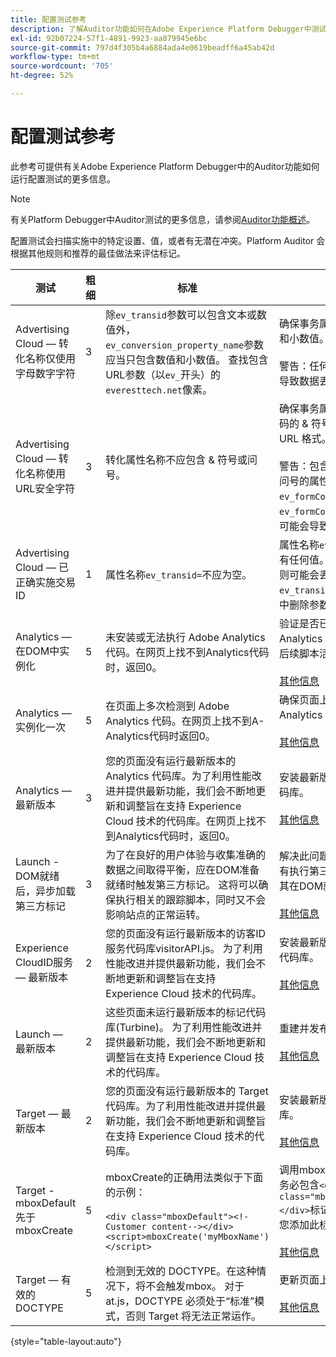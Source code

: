 ```yaml
---
title: 配置测试参考
description: 了解Auditor功能如何在Adobe Experience Platform Debugger中测试配置。
exl-id: 92b07224-57f1-4891-9923-aa079945e6bc
source-git-commit: 797d4f305b4a6884ada4e0619beadff6a45ab42d
workflow-type: tm+mt
source-wordcount: '705'
ht-degree: 52%

---
```


# 配置测试参考

此参考可提供有关Adobe Experience Platform Debugger中的Auditor功能如何运行配置测试的更多信息。

>[!NOTE]
>
>有关Platform Debugger中Auditor测试的更多信息，请参阅[Auditor功能概述](./overview.md)。

配置测试会扫描实施中的特定设置、值，或者有无潜在冲突。Platform Auditor 会根据其他规则和推荐的最佳做法来评估标记。

| 测试 | 粗细 | 标准 | 推荐 |
| --- | --- | --- | --- |
| Advertising Cloud — 转化名称仅使用字母数字字符 | 3 | 除`ev_transid`参数可以包含文本或数值外，`ev_conversion_property_name`参数应当只包含数值和小数值。 查找包含URL参数（以`ev_`开头）的`everesttech.net`像素。 | 确保事务属性参数仅包含数值和小数值。<br><br>警告：任何其他值类型都可能导致数据丢失。 |
| Advertising Cloud — 转化名称使用URL安全字符 | 3 | 转化属性名称不应包含 &amp; 符号或问号。 | 确保事务属性参数不包含非编码的 &amp; 符号或问号。这会破坏 URL 格式。<br><br>警告：包含非编码的&amp;符号或问号的属性参数（例如： `ev_formComplete?=1`或`ev_formComplete&Submit=1`）可能会导致数据丢失。 |
| Advertising Cloud — 已正确实施交易ID | 1 | 属性名称`ev_transid=`不应为空。 | 属性名称`ev_transid=`不应没有任何值。 如果没有任何值，则可能会丢失事务数据。为`ev_transid=`分配值或从像素中删除参数。 |
| Analytics — 在DOM中实例化 | 5 | 未安装或无法执行 Adobe Analytics 代码。在网页上找不到Analytics代码时，返回0。 | 验证是否已在页面上实施 Analytics 标记，且没有遭到后续脚本活动的阻止。<br><br>[其他信息](https://experienceleague.adobe.com/docs/analytics/implementation/home.html) |
| Analytics — 实例化一次 | 5 | 在页面上多次检测到 Adobe Analytics 代码。在网页上找不到A-Analytics代码时返回0。 | 确保页面上仅有一个 Analytics 标记。<br><br>[其他信息](https://experienceleague.adobe.com/docs/analytics/implementation/home.html) |
| Analytics — 最新版本 | 3 | 您的页面没有运行最新版本的 Analytics 代码库。为了利用性能改进并提供最新功能，我们会不断地更新和调整旨在支持 Experience Cloud 技术的代码库。在网页上找不到Analytics代码时，返回0。 | 安装最新版本的 Analytics 代码库。<br><br>[其他信息](https://experienceleague.adobe.com/docs/analytics/implementation/appmeasurement-updates.html?lang=zh-Hans) |
| Launch - DOM就绪后，异步加载第三方标记 | 3 | 为了在良好的用户体验与收集准确的数据之间取得平衡，应在DOM准备就绪时触发第三方标记。 这将可以确保执行相关的跟踪脚本，同时又不会影响站点的正常运转。 | 解决此问题的方法是：调整所有执行第三方像素的规则，使其在DOM就绪时触发。<br><br>[其他信息](../../tags/ui/managing-resources/rules.md) |
| Experience CloudID服务 — 最新版本 | 2 | 您的页面没有运行最新版本的访客ID服务代码库visitorAPI.js。 为了利用性能改进并提供最新功能，我们会不断地更新和调整旨在支持 Experience Cloud 技术的代码库。 | 安装最新版本的访客 ID 服务代码库。<br><br>[其他信息](https://experienceleague.adobe.com/docs/id-service/using/id-service-api/library.html) |
| Launch — 最新版本 | 2 | 这些页面未运行最新版本的标记代码库(Turbine)。 为了利用性能改进并提供最新功能，我们会不断地更新和调整旨在支持 Experience Cloud 技术的代码库。 | 重建并发布标记库。<br><br>[其他信息](../../tags/quick-start/quick-start.md) |
| Target — 最新版本 | 2 | 您的页面没有运行最新版本的 Target 代码库。为了利用性能改进并提供最新功能，我们会不断地更新和调整旨在支持 Experience Cloud 技术的代码库。 | 安装最新版本的 Target 代码库。<br><br>[其他信息](https://developer.adobe.com/target/implement/client-side/) |
| Target - mboxDefault先于mboxCreate | 5 | mboxCreate的正确用法类似于下面的示例：<br><br> `<div class="mboxDefault"><!-Customer content--></div><script>mboxCreate('myMboxName')</script>` | 调用mboxCreate()之前，请务必包含`<div class="mboxDefault"></div>`标记。 at.js 并不会为您添加此标记。<br><br>[其他信息](https://developer.adobe.com/target/implement/client-side/) |
| Target — 有效的DOCTYPE | 5 | 检测到无效的 DOCTYPE。在这种情况下，将不会触发mbox。  对于 at.js，DOCTYPE 必须处于“标准”模式，否则 Target 将无法正常运作。 | 更新页面上的 DOCTYPE。<br><br>[其他信息](https://developer.adobe.com/target/implement/client-side/atjs/target-atjs-faq/) |

{style="table-layout:auto"}
